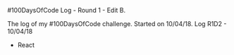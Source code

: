#100DaysOfCode Log - Round 1 - Edit B.

The log of my #100DaysOfCode challenge. Started on 10/04/18.
Log
R1D2 - 10/04/18
- React
